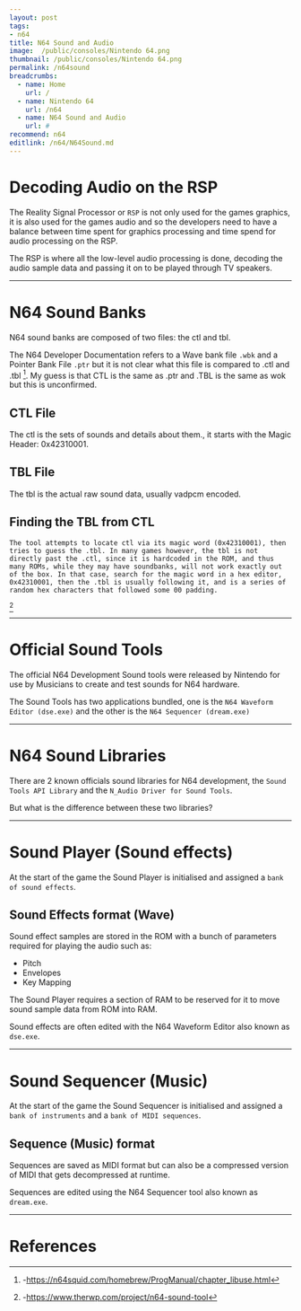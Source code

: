 ```yaml
---
layout: post
tags: 
- n64
title: N64 Sound and Audio
image:  /public/consoles/Nintendo 64.png
thumbnail: /public/consoles/Nintendo 64.png
permalink: /n64sound
breadcrumbs:
  - name: Home
    url: /
  - name: Nintendo 64
    url: /n64
  - name: N64 Sound and Audio
    url: #
recommend: n64
editlink: /n64/N64Sound.md
---
```


# Decoding Audio on the RSP
The Reality Signal Processor or `RSP` is not only used for the games graphics, it is also used for the games audio and so the developers need to have a balance between time spent for graphics processing and time spend for audio processing on the RSP.

The RSP is where all the low-level audio processing is done, decoding the audio sample data and passing it on to be played through TV speakers.

---

# N64 Sound Banks
N64 sound banks are composed of two files: the ctl and tbl. 

The N64 Developer Documentation refers to a Wave bank file `.wbk` and a Pointer Bank File `.ptr` but it is not clear what this file is compared to .ctl and .tbl [^1]. My guess is that CTL is the same as .ptr and .TBL is the same as wok but this is unconfirmed. 

## CTL File
The ctl is the sets of sounds and details about them., it starts with the Magic Header: 0x42310001. 

## TBL File
The tbl is the actual raw sound data, usually vadpcm encoded. 

## Finding the TBL from CTL
```
The tool attempts to locate ctl via its magic word (0x42310001), then tries to guess the .tbl. In many games however, the tbl is not directly past the .ctl, since it is hardcoded in the ROM, and thus many ROMs, while they may have soundbanks, will not work exactly out of the box. In that case, search for the magic word in a hex editor, 0x42310001, then the .tbl is usually following it, and is a series of random hex characters that followed some 00 padding. 
```
[^2]

---

# Official Sound Tools
The official N64 Development Sound tools were released by Nintendo for use by Musicians to create and test sounds for N64 hardware.

The Sound Tools has two applications bundled, one is the `N64 Waveform Editor (dse.exe)` and the other is the `N64 Sequencer (dream.exe)`

---

# N64 Sound Libraries
There are 2 known officials sound libraries for N64 development, the `Sound Tools API Library` and the `N_Audio Driver for Sound Tools`.

But what is the difference between these two libraries?

---

# Sound Player (Sound effects)
At the start of the game the Sound Player is initialised and assigned a `bank of sound effects`.

## Sound Effects format (Wave)
Sound effect samples are stored in the ROM with a bunch of parameters required for playing the audio such as:
* Pitch
* Envelopes
* Key Mapping

The Sound Player requires a section of RAM to be reserved for it to move sound sample data from ROM into RAM.

Sound effects are often edited with the N64 Waveform Editor also known as `dse.exe`.
 

---

# Sound Sequencer (Music)
At the start of the game the Sound Sequencer is initialised and assigned a `bank of instruments` and a `bank of MIDI sequences`.

## Sequence (Music) format
Sequences are saved as MIDI format but can also be a compressed version of MIDI that gets decompressed at runtime.

Sequences are edited using the N64 Sequencer tool also known as `dream.exe`.

---

# References
[^1]:-https://n64squid.com/homebrew/ProgManual/chapter_libuse.html
[^2]:-https://www.therwp.com/project/n64-sound-tool 
